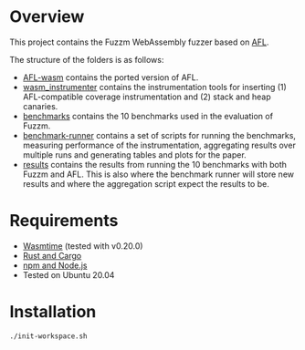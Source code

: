 # Overview
This project contains the Fuzzm WebAssembly fuzzer based on [AFL](https://github.com/google/AFL).

The structure of the folders is as follows:
 * [AFL-wasm](AFL-wasm) contains the ported version of AFL. 
 * [wasm_instrumenter](wasm_instrumenter) contains the instrumentation tools for inserting (1) AFL-compatible coverage instrumentation and (2) stack and heap canaries. 
 * [benchmarks](benchmarks) contains the 10 benchmarks used in the evaluation of Fuzzm.
 * [benchmark-runner](benchmark-runner) contains a set of scripts for running the benchmarks, measuring performance of the instrumentation, aggregating results over multiple runs and generating tables and plots for the paper.
 * [results](results) contains the results from running the 10 benchmarks with both Fuzzm and AFL. This is also where the benchmark runner will store new results and where the aggregation script expect the results to be.

# Requirements

* [Wasmtime](https://wasmtime.dev/) (tested with v0.20.0)
* [Rust and Cargo](https://doc.rust-lang.org/cargo/getting-started/installation.html)
* [npm and Node.js](https://nodejs.org/en/)
* Tested on Ubuntu 20.04

# Installation
`./init-workspace.sh`



